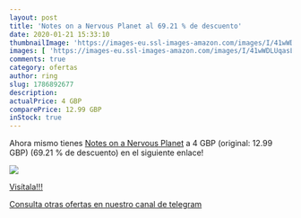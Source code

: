 ```yaml
---
layout: post
title: 'Notes on a Nervous Planet al 69.21 % de descuento'
date: 2020-01-21 15:33:10
thumbnailImage: 'https://images-eu.ssl-images-amazon.com/images/I/41wWDLUqasL._SL200_.jpg'
images: [ 'https://images-eu.ssl-images-amazon.com/images/I/41wWDLUqasL._SL200_.jpg' ]
comments: true
category: ofertas
author: ring
slug: 1786892677
description:
actualPrice: 4 GBP
comparePrice: 12.99 GBP
inStock: true
---
```


Ahora mismo tienes [Notes on a Nervous Planet](https://www.amazon.co.uk/dp/1786892677/?tag=redken01-21) a 4 GBP (original: 12.99 GBP) (69.21 %  de descuento) en el siguiente enlace!

[![](https://images-eu.ssl-images-amazon.com/images/I/41wWDLUqasL._SL200_.jpg)](https://www.amazon.co.uk/dp/1786892677/?tag=redken01-21)

[Visítala!!!](https://www.amazon.co.uk/dp/1786892677/?tag=redken01-21)

[Consulta otras ofertas en nuestro canal de telegram](https://t.me/s/ofertas25)
